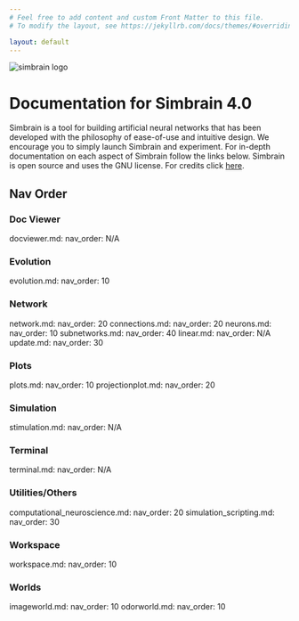 ```yaml
---
# Feel free to add content and custom Front Matter to this file.
# To modify the layout, see https://jekyllrb.com/docs/themes/#overriding-theme-defaults

layout: default
---
```


![simbrain logo](/assets/images/simbrain-logo.gif)

# Documentation for Simbrain 4.0

Simbrain is a tool for building artificial neural networks that has been developed with the philosophy of ease-of-use and intuitive design. We encourage you to simply launch Simbrain and experiment. For in-depth documentation on each aspect of Simbrain follow the links below. Simbrain is open source and uses the GNU license. For credits click [here](https://simbrain.net/SimbrainCredits.html).

## Nav Order

### Doc Viewer

docviewer.md: nav_order: N/A

### Evolution

evolution.md: nav_order: 10

### Network

network.md: nav_order: 20
connections.md: nav_order: 20
neurons.md: nav_order: 10
subnetworks.md: nav_order: 40
linear.md: nav_order: N/A
update.md: nav_order: 30


### Plots

plots.md: nav_order: 10
projectionplot.md: nav_order: 20

### Simulation

stimulation.md: nav_order: N/A

### Terminal

terminal.md: nav_order: N/A

### Utilities/Others

computational_neuroscience.md: nav_order: 20
simulation_scripting.md: nav_order: 30

### Workspace

workspace.md: nav_order: 10

### Worlds

imageworld.md: nav_order: 10
odorworld.md: nav_order: 10
